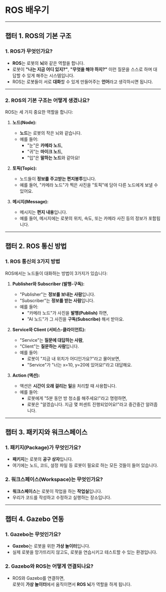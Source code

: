 # ROS 배우기

---

## **챕터 1. ROS의 기본 구조**

### **1. ROS가 무엇인가요?**  
- **ROS**는 로봇의 **뇌**와 같은 역할을 합니다.  
- 로봇이 **"나는 지금 어디 있지?"**, **"무엇을 해야 하지?"** 이런 질문을 스스로 하며 대답할 수 있게 해주는 시스템입니다.  
- ROS는 로봇들이 서로 **대화**할 수 있게 만들어주는 **언어**라고 생각하시면 됩니다.

---

### **2. ROS의 기본 구조는 어떻게 생겼나요?**  
ROS는 세 가지 중요한 역할을 합니다:
1. **노드(Node):**  
   - **노드**는 로봇의 작은 뇌와 같습니다.  
   - 예를 들어:  
     - "눈"은 **카메라 노드**,  
     - "귀"는 **마이크 노드**,  
     - "입"은 **말하는 노드**와 같아요!

2. **토픽(Topic):**  
   - 노드들이 **정보를 주고받는 편지봉투**입니다.  
   - 예를 들어, "카메라 노드"가 찍은 사진을 "토픽"에 담아 다른 노드에게 보낼 수 있어요.

3. **메시지(Message):**  
   - 메시지는 **편지 내용**입니다.  
   - 예를 들어, 메시지에는 로봇의 위치, 속도, 또는 카메라 사진 등의 정보가 포함됩니다.

---

## **챕터 2. ROS 통신 방법**

### **1. ROS 통신의 3가지 방법**
ROS에서는 노드들이 대화하는 방법이 3가지가 있습니다:
1. **Publisher와 Subscriber (발행-구독):**  
   - "Publisher"는 **정보를 보내는 사람**입니다.  
   - "Subscriber"는 **정보를 받는 사람**입니다.  
   - 예를 들어:  
     - "카메라 노드"가 사진을 **발행(Publish)** 하면,  
     - "AI 노드"가 그 사진을 **구독(Subscribe)** 해서 받아요.

2. **Service와 Client (서비스-클라이언트):**  
   - "Service"는 **질문에 대답하는 사람**,  
   - "Client"는 **질문하는 사람**입니다.  
   - 예를 들어:  
     - 로봇이 "지금 내 위치가 어디인가요?"라고 물어보면,  
     - "Service"가 "너는 x=10, y=20에 있어요!"라고 대답해요.

3. **Action (액션):**  
   - 액션은 **시간이 오래 걸리는 일**을 처리할 때 사용합니다.  
   - 예를 들어:  
     - 로봇에게 "5분 동안 방 청소를 해주세요!"라고 명령하면,  
     - 로봇은 "알겠습니다. 지금 몇 퍼센트 진행되었어요!"라고 중간중간 알려줍니다.

---

## **챕터 3. 패키지와 워크스페이스**

### **1. 패키지(Package)가 무엇인가요?**
- **패키지**는 로봇의 **공구 상자**입니다.  
- 여기에는 노드, 코드, 설정 파일 등 로봇이 필요로 하는 모든 것들이 들어 있습니다.

### **2. 워크스페이스(Workspace)는 무엇인가요?**
- **워크스페이스**는 로봇이 작업을 하는 **작업실**입니다.  
- 우리가 코드를 작성하고 수정하고 실행하는 장소입니다.

---

## **챕터 4. Gazebo 연동**

### **1. Gazebo는 무엇인가요?**
- **Gazebo**는 로봇을 위한 **가상 놀이터**입니다.  
- 실제 로봇을 망가뜨리지 않고도, 로봇을 연습시키고 테스트할 수 있는 환경입니다.

### **2. Gazebo와 ROS는 어떻게 연결되나요?**
- ROS와 Gazebo를 연결하면,  
  로봇이 **가상 놀이터**에서 움직이면서 **ROS 뇌**가 역할을 하게 됩니다.


